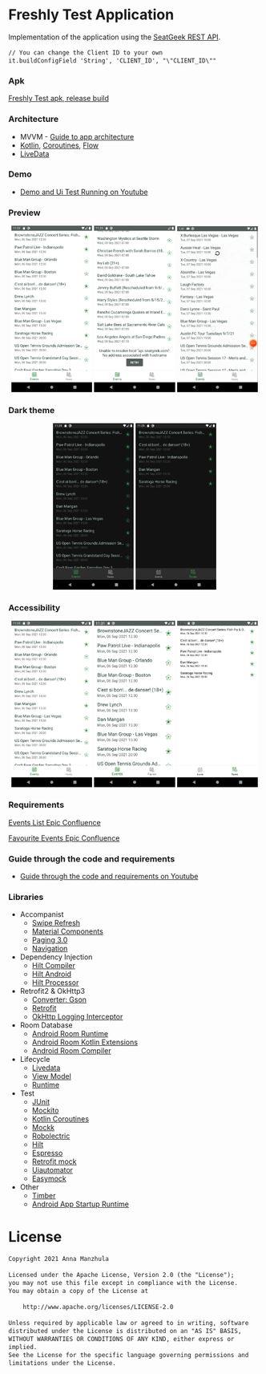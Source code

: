 Freshly Test Application
===================

Implementation of the application using the [SeatGeek REST API](https://platform.seatgeek.com/).

```
// You can change the Client ID to your own
it.buildConfigField 'String', 'CLIENT_ID', "\"CLIENT_ID\""
```
### Apk
[Freshly Test apk, release build](data/FreshlyTest.apk)

### Architecture

* MVVM - [Guide to app architecture](https://developer.android.com/jetpack/guide)
* [Kotlin](https://kotlinlang.org/), [Coroutines](https://github.com/Kotlin/kotlinx.coroutines),
  [Flow](https://kotlinlang.org/docs/flow.html)
* [LiveData](https://developer.android.com/topic/libraries/architecture/livedata)

### Demo
* [Demo and Ui Test Running on Youtube](https://www.youtube.com/watch?v=f4Rdyzs4jbM)

### Preview
<p align="center">
<img src="data/prev_01.png" width="32%"/>
<img src="data/prev_02.png" width="32%"/>
<img src="data/prev_03.gif" width="32%"/>
</p>

### Dark theme
<p align="center">
<img src="data/dark_01.png" width="32%"/>
<img src="data/dark_02.png" width="32%"/>
</p>

### Accessibility 
<p align="center">
<img src="data/prev_01.png" width="32%"/>
<img src="data/accessibility_01.png" width="32%"/>
<img src="data/accessibility_02.png" width="32%"/>
</p>

### Requirements
[Events List Epic Confluence](data/confluence_epic_1.pdf)

[Favourite Events Epic Confluence](data/confluence_epic_2.pdf)

### Guide through the code and requirements
* [Guide through the code and requirements on Youtube](https://www.youtube.com/watch?v=zeji4x3UIS4)

### Libraries

* Accompanist
    * [Swipe Refresh](https://google.github.io/accompanist/swiperefresh/)
    * [Material Components](https://mvnrepository.com/artifact/com.google.android.material/material)
    * [Paging 3.0](https://developer.android.com/topic/libraries/architecture/paging/v3-overview)
    * [Navigation](https://developer.android.com/guide/navigation/navigation-getting-started)
* Dependency Injection
    * [Hilt Compiler](https://developer.android.com/training/dependency-injection/hilt-jetpack#workmanager)
    * [Hilt Android](https://mvnrepository.com/artifact/com.google.dagger/hilt-android)
    * [Hilt Processor](https://mvnrepository.com/artifact/com.google.dagger/hilt-compiler)
* Retrofit2 & OkHttp3
    * [Converter: Gson](https://mvnrepository.com/artifact/com.squareup.retrofit2/converter-gson)
    * [Retrofit](https://mvnrepository.com/artifact/com.squareup.retrofit2/retrofit)
    * [OkHttp Logging Interceptor](https://mvnrepository.com/artifact/com.squareup.okhttp3/logging-interceptor)
* Room Database
    * [Android Room Runtime](https://mvnrepository.com/artifact/androidx.room/room-runtime)
    * [Android Room Kotlin Extensions](https://mvnrepository.com/artifact/androidx.room/room-ktx)
    * [Android Room Compiler](https://mvnrepository.com/artifact/androidx.room/room-compiler)
* Lifecycle
    * [Livedata](https://mvnrepository.com/artifact/androidx.lifecycle/lifecycle-livedata/2.0.0-alpha1)    
    * [View Model](https://mvnrepository.com/artifact/androidx.lifecycle/lifecycle-viewmodel-ktx)    
    * [Runtime](https://mvnrepository.com/artifact/androidx.lifecycle/lifecycle-runtime)    
* Test
    * [JUnit](https://mvnrepository.com/artifact/junit/junit)
    * [Mockito](https://github.com/mockito/mockito)
    * [Kotlin Coroutines](https://kotlin.github.io/kotlinx.coroutines/kotlinx-coroutines-test/)
    * [Mockk](https://mockk.io/)
    * [Robolectric](http://robolectric.org/)
    * [Hilt](https://developer.android.com/training/dependency-injection/hilt-testing)
    * [Espresso](https://developer.android.com/training/testing/espresso)
    * [Retrofit mock](https://mvnrepository.com/artifact/com.squareup.retrofit2/retrofit-mock)
    * [Uiautomator](https://mvnrepository.com/artifact/androidx.test.uiautomator/uiautomator)
    * [Easymock](https://easymock.org/)
* Other
    * [Timber](https://mvnrepository.com/artifact/com.jakewharton.timber/timber)
    * [Android App Startup Runtime](https://mvnrepository.com/artifact/androidx.startup/startup-runtime)
    
# License

```
Copyright 2021 Anna Manzhula

Licensed under the Apache License, Version 2.0 (the "License");
you may not use this file except in compliance with the License.
You may obtain a copy of the License at

    http://www.apache.org/licenses/LICENSE-2.0

Unless required by applicable law or agreed to in writing, software
distributed under the License is distributed on an "AS IS" BASIS,
WITHOUT WARRANTIES OR CONDITIONS OF ANY KIND, either express or implied.
See the License for the specific language governing permissions and
limitations under the License.
```